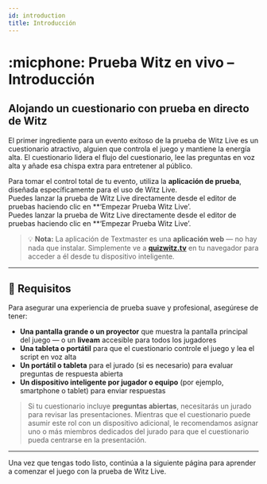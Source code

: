 ```yaml
---
id: introduction
title: Introducción
---
```


# :micphone: Prueba Witz en vivo – Introducción

## Alojando un cuestionario con prueba en directo de Witz

El primer ingrediente para un evento exitoso de la prueba de Witz Live es un cuestionario atractivo, alguien que controla el juego y mantiene la energía alta. El cuestionario lidera el flujo del cuestionario, lee las preguntas en voz alta y añade esa chispa extra para entretener al público.

Para tomar el control total de tu evento, utiliza la **aplicación de prueba**, diseñada específicamente para el uso de Witz Live.\
Puedes lanzar la prueba de Witz Live directamente desde el editor de pruebas haciendo clic en \*\*‘Empezar Prueba Witz Live’.\
Puedes lanzar la prueba de Witz Live directamente desde el editor de pruebas haciendo clic en \*\*‘Empezar Prueba Witz Live’.

> 💡 **Nota:** La aplicación de Textmaster es una **aplicación web** — no hay nada que instalar. Simplemente ve a [**quizwitz.tv**](https://quizwitz.tv) en tu navegador para acceder a él desde tu dispositivo inteligente.

---

## 🧰 Requisitos

Para asegurar una experiencia de prueba suave y profesional, asegúrese de tener:

- **Una pantalla grande o un proyector** que muestra la pantalla principal del juego — o un **liveam** accesible para todos los jugadores
- **Una tableta o portátil** para que el cuestionario controle el juego y lea el script en voz alta
- **Un portátil o tableta** para el jurado (si es necesario) para evaluar preguntas de respuesta abierta
- **Un dispositivo inteligente por jugador o equipo** (por ejemplo, smartphone o tablet) para enviar respuestas

> Si tu cuestionario incluye **preguntas abiertas**, necesitarás un jurado para revisar las presentaciones. Mientras que el cuestionario puede asumir este rol con un dispositivo adicional, le recomendamos asignar uno o más miembros dedicados del jurado para que el cuestionario pueda centrarse en la presentación.

---

Una vez que tengas todo listo, continúa a la siguiente página para aprender a comenzar el juego con la prueba de Witz Live.
